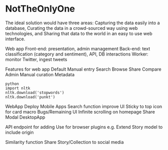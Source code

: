 # NotTheOnlyOne

The ideal solution would have three areas: Capturing the data easily into a database, Curating the data in a crowd-sourced way using web technologies, and Sharing that data to the world in an easy to use web interface.

Web app
  Front-end: presentation, admin management
  Back-end: text classification (category and sentiment), API, DB interactions
  Worker: monitor Twitter, ingest tweets

Features for web app
  Default
    Manual entry
    Search
    Browse
    Share
    Compare
  Admin
    Manual curation
    Metadata


```
python
import nltk
nltk.download('stopwords')
nltk.download('punkt')
```

WebApp
  Deploy
  Mobile Apps
  Search function improve UI
  Sticky to top icon for card macro
  Bugs/Remaining UI
  Infinite scrolling on homepage
  Share Modal
  DesktopApp

API endpoint for adding
  Use for browser plugins e.g.
  Extend Story model to include origin

Similarity function
  Share Story/Collection to social media